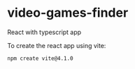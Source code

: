 # video-games-finder

React with typescript app

To create the react app using vite:

```
npm create vite@4.1.0
```
